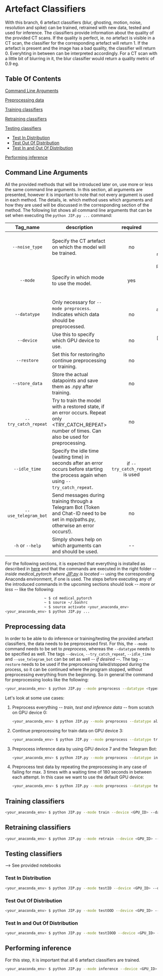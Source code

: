 # Artefact Classifiers
With this branch, 6 artefact classifiers (blur, ghosting, motion, noise, resolution and spike) can be trained, retrained with new data, tested and used for inference. The classifiers provide information about the quality of the provided CT scans. If the quality is perfect, ie. no artefact is visible in a CT scan, the classifier for the corresponding artefact will return 1. If the artefact is present and the image has a bad quality, the classifier will return 0. Everyhting in between can be interpreted accordingly. For a CT scan with a little bit of blurring in it, the blur classifier would return a quality metric of 0.9 eg.


## Table Of Contents

[Command Line Arguments](#command-line-arguments)

[Preprocessing data](#preprocessing-data)

[Training classifiers](#training-classifiers)

[Retraining classifiers](#retraining-classifiers)

[Testing classifiers](#testing-classifiers)
  * [Test In Distribution](#test-in-distribution)
  * [Test Out Of Distribution](#test-out-of-distribution)
  * [Test In and Out Of Distribution](#test-in-and-out-of-distribution)

[Performing inference](#performing-inference)


## Command Line Arguments
All the provided methods that will be introduced later on, use more or less the same command line arguments. In this section, all arguments are presented, however it is important to note that not every argument is used in each method. The details, ie. which method uses which arguments and how they are used will be discussed in the corresponding section of the method. The following list shows all command line arguments that can be set when executing the `python JIP.py ...` command:


| Tag_name | description | required | choices | default | 
|:-:|-|:-:|:-:|:-:|
| `--noise_type` | Specify the CT artefact on which the model will be trained. | no | `blur, ghosting, motion, noise, resolution, spike` | `blur` |
| `--mode` | Specify in which mode to use the model. | yes | `preprocess, train, retrain, testID, testOOD, testIOOD, inference` | -- |
| `--datatype` | Only necessary for `--mode preprocess`. Indicates which data should be preprocessed. | no | `all, train, test, inference` | `all` |
| `--device` | Use this to specify which GPU device to use. | no | `[0, 1, ..., 7]` | `4` |
| `--restore` | Set this for restoring/to continue preprocessing or training. | no | -- | `False` |
| `--store_data` | Store the actual datapoints and save them as .npy after training. | no | -- | `False` |
| `--try_catch_repeat` | Try to train the model with a restored state, if an error occurs. Repeat only <TRY_CATCH_REPEAT> number of times. Can also be used for preprocessing. | no | -- | `False` |
| `--idle_time` | Specify the idle time (waiting time) in seconds after an error occurs before starting the process again when using `--try_catch_repeat`. | if `--try_catch_repeat` is used | -- | `0` |
| `--use_telegram_bot` | Send messages during training through a Telegram Bot (Token and Chat-ID need to be set in mp/paths.py, otherwise an error occurs!). | no | -- | `False` |
| `-h` or `--help` | Simply shows help on which arguments can and should be used. | -- | -- | -- |

For the following sections, it is expected that everything is installed as described in [here](../README.md/#medical_pytorch) and that the commands are executed in the right folder *-- inside medical_pytorch where [JIP.py](../JIP.py) is located --* using the corresponding Anaconda environment, if one is used. The steps before executing any of the introduced commands in the upcoming sections should look *-- more or less --* like the following:
```bash
                  ~ $ cd medical_pytorch
		          ~ $ source ~/.bashrc
		          ~ $ source activate <your_anaconda_env>
<your_anaconda_env> $ python JIP.py ...
```

## Preprocessing data
In order to be able to do inference or training/testing the provided artefact classifiers, the data needs to be preprocessed first. For this, the `--mode` command needs to be set to *preprocess*, whereas the `--datatype` needs to be specified as well. The tags `--device`, `--try_catch_repeat`, `--idle_time` and `--use_telegram_bot` can be set as well *-- if desired --*. The tag `--restore` needs to be used if the preprocessing failed/stopped during the process, so it can be continued where the program stopped, without preprocessing everything from the beginning. So in general the command for preprocessing looks like the following:
```bash
<your_anaconda_env> $ python JIP.py --mode preprocess --datatype <type> --device <GPU_ID> [--restore --try_catch_repeat <nr> --idle_time <time_in_sec> --use_telegram_bot]
```
Let's look at some use cases:
1. Preprocess everything *-- train, test and inference data --* from scratch on GPU device 0:
    ```bash
    <your_anaconda_env> $ python JIP.py --mode preprocess --datatype all --device 0
    ```
2. Continue preprocessing for train data on GPU device 3: 
    ```bash
    <your_anaconda_env> $ python JIP.py --mode preprocess --datatype train --device 3 --restore
    ```
3. Preprocess inference data by using GPU device 7 and the Telegram Bot:
    ```bash
    <your_anaconda_env> $ python JIP.py --mode preprocess --datatype inference --device 7 --use_telegram_bot
    ```
4. Preprocess test data by repeating the preprocessing in any case of failing for max. 3 times with a waiting time of 180 seconds in between each attempt. In this case we want to use the default GPU device:
    ```bash
    <your_anaconda_env> $ python JIP.py --mode preprocess --datatype test --try_catch_repeat 3 --idle_time 180
    ```

## Training classifiers
```bash
<your_anaconda_env> $ python JIP.py --mode train --device <GPU_ID> --datatype train --noise_type <artefact> [--store_data --try_catch_repeat <nr> --idle_time <time_in_sec> --use_telegram_bot --restore]
```

## Retraining classifiers
```bash
<your_anaconda_env> $ python JIP.py --mode retrain --device <GPU_ID> --datatype train --noise_type <artefact> [--store_data --try_catch_repeat <nr> --idle_time <time_in_sec> --use_telegram_bot --restore]
```

## Testing classifiers
--> See provided notebooks

### Test In Distribution
```bash
<your_anaconda_env> $ python JIP.py --mode testID --device <GPU_ID> --datatype test --noise_type <artefact> [--use_telegram_bot --store_data]
```

### Test Out Of Distribution
```bash
<your_anaconda_env> $ python JIP.py --mode testOOD --device <GPU_ID> --datatype test --noise_type <artefact> [--store_data --use_telegram_bot]
```

### Test In and Out Of Distribution
```bash
<your_anaconda_env> $ python JIP.py --mode testIOOD --device <GPU_ID> --datatype test --noise_type <artefact> [--use_telegram_bot --store_data]
```

## Performing inference
For this step, it is important that all 6 artefact classifiers are trained.
```bash
<your_anaconda_env> $ python JIP.py --mode inference --device <GPU_ID> [--use_telegram_bot]
```
